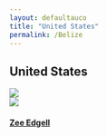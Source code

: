 ```yaml
---
layout: defaultauco
title: "United States"
permalink: /Belize
---
```

<div class="container-0">
    <div class="container-title">
        <span class="country"><h2>United States</h2></span>
        <div class="photo-co">
          <img src="https://www.worldatlas.com/upload/ff/f2/89/bz-01.jpg" >
    </div>
</div>
<!-- partial:index.partial.html -->
<div class="container">
  <div class="timeline clearfix">
  <div class="vertical-line">
  <div id="post-1" class="vesti-col timeline-post">
   <div class="vesti-content-wrapper">
     <div class="photo">
       <img src="https://imgs.search.brave.com/s1UlN0Az-6uGgDYwuZ9GjPisBTWuWl5X3_5tWdu4bnI/rs:fit:800:644:1/g:ce/aHR0cHM6Ly9kMm1k/cXJhZXcwNmh4ei5j/bG91ZGZyb250Lm5l/dC9fZWlnaHRIdW5k/cmVkL2VkZ2VsbDAx/X2JvZHkuanBn">
       <div class="vesti-date-wrapper">
         <div class="vesti-date">
         </div>
       </div>
     </div>
     <div class="vesti-desc">
       <a class="desc-a" href="#">
         <h4><a href="/zedgell">Zee Edgell</a></h4>
       </a>
     </div>
   </div>
 </div>

<!-- partial -->
